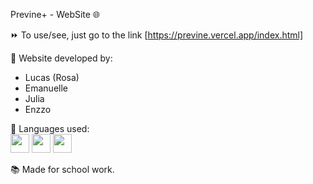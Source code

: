 Previne+ - WebSite 🌐

⏩ To use/see, just go to the link [https://previne.vercel.app/index.html]

👥 Website developed by:

- Lucas (Rosa)
- Emanuelle
- Julia
- Enzzo

🔗 Languages used:
<br>
<img src="https://cdn.jsdelivr.net/gh/devicons/devicon@latest/icons/html5/html5-original.svg" height="30px"/>
<img src="https://cdn.jsdelivr.net/gh/devicons/devicon@latest/icons/css3/css3-original.svg" height="30px"/>
<img src="https://cdn.jsdelivr.net/gh/devicons/devicon@latest/icons/javascript/javascript-original.svg" height="30px"/>

📚 Made for school work.

